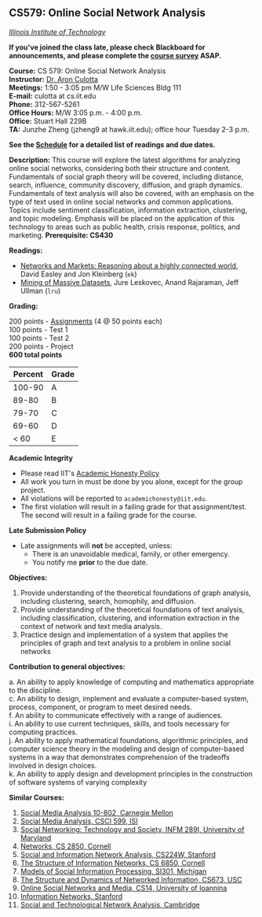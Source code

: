 ## CS579: Online Social Network Analysis  
*[Illinois Institute of Technology](http://iit.edu)*  

**If you've joined the class late, please check Blackboard for announcements, and please complete the [course survey](http://goo.gl/forms/FIAPjYKbln) ASAP.**


**Course:** CS 579: Online Social Network Analysis  
**Instructor:** [Dr. Aron Culotta](http://cs.iit.edu/~culotta)  
**Meetings:** 1:50 - 3:05 pm M/W Life Sciences Bldg 111  
**E-mail:** culotta at cs.iit.edu  
**Phone:** 312-567-5261  
**Office Hours:** M/W 3:05 p.m. - 4:00 p.m.  
**Office:** Stuart Hall 229B  
**TA:** Junzhe Zheng (jzheng9 at hawk.iit.edu); office hour Tuesday 2-3 p.m.

**See the [Schedule](Schedule.md) for a detailed list of readings and due dates.**


**Description:** This course will explore the latest algorithms for analyzing online social networks, considering both their structure and content. Fundamentals of social graph theory will be covered, including distance, search, influence, community discovery, diffusion, and graph dynamics. Fundamentals of text analysis will also be covered, with an emphasis on the type of text used in online social networks and common applications. Topics include sentiment classification, information extraction, clustering, and topic modeling. Emphasis will be placed on the application of this technology to areas such as public health, crisis response, politics, and marketing. **Prerequisite: CS430**


**Readings:**  

- [Networks and Markets: Reasoning about a highly connected world](http://www.cs.cornell.edu/home/kleinber/networks-book/), David Easley and Jon Kleinberg (`ek`)
- [Mining of Massive Datasets](http://www.mmds.org/), Jure Leskovec, Anand Rajaraman, Jeff Ullman (`lru`)

**Grading:**

200 points - [Assignments](asg) (4 @ 50 points each)  
100 points - Test 1  
100 points - Test 2  
200 points - Project  
**600 total points**

| **Percent** | **Grade** |
|-------------|-----------|
| 100-90      | A         |
| 89-80       | B         |
| 79-70       | C         |
| 69-60       | D         |
| < 60        | E         |


**Academic Integrity**

- Please read IIT's [Academic Honesty Policy](http://www.iit.edu/student_affairs/handbook/information_and_regulations/code_of_academic_honesty.shtml)
- All work you turn in must be done by you alone, except for the group project.
- All violations will be reported to `academichonesty@iit.edu`.
- The first violation will result in a failing grade for that assignment/test. The second will result in a failing grade for the course.


**Late Submission Policy**

- Late assignments will **not** be accepted, unless:
  - There is an unavoidable medical, family, or other emergency.
  - You notify me **prior** to the due date.

**Objectives:**

1.	Provide understanding of the theoretical foundations of graph analysis, including clustering, search, homophily, and diffusion.  
2.	Provide understanding of the theoretical foundations of text analysis, including classification, clustering, and information extraction in the context of network and text media analysis.  
3.	Practice design and implementation of a system that applies the principles of graph and text analysis to a problem in online social networks  


**Contribution to general objectives:**

a. An ability to apply knowledge of computing and mathematics appropriate to the discipline.  
c. An ability to design, implement and evaluate a computer-based system, process, component, or program to meet desired needs.  
f. An ability to communicate effectively with a range of audiences.  
i. An ability to use current techniques, skills, and tools necessary for computing practices.  
j. An ability to apply mathematical foundations, algorithmic principles, and computer science theory in the modeling and design of computer-based systems in a way that demonstrates comprehension of the tradeoffs involved in design choices.  
k. An ability to apply design and development principles in the construction of software systems of varying complexity  

**Similar Courses:**

1.	[Social Media Analysis 10-802, Carnegie Mellon](http://curtis.ml.cmu.edu/w/courses/index.php/Social_Media_Analysis_10-802_in_Fall_2012)
2.	[Social Media Analysis, CSCI 599, ISI](http://www.isi.edu/~lerman/courses/csci599_2012/csci599_Syllabus.pdf)
3.	[Social Networking: Technology and Society, INFM 289I, University of Maryland](http://www.cs.umd.edu/~golbeck/INFM289I/syllabus.shtml)
4.	[Networks, CS 2850, Cornell](https://courses.cit.cornell.edu/info2040_2013fa/)
5.	[Social and Information Network Analysis, CS224W, Stanford](http://www.stanford.edu/class/cs224w)
6.	[The Structure of Information Networks, CS 6850, Cornell](http://www.cs.cornell.edu/Courses/cs6850/2008fa/)
7.	[Models of Social Information Processing, SI301, Michigan](http://www-personal.umich.edu/~ladamic/courses/networks/si301w11/index.html)
8.	[The Structure and Dynamics of Networked Information, CS673, USC](http://www-bcf.usc.edu/~dkempe/CS673/index.html)
9.	[Online Social Networks and Media, CS14, University of Ioannina](http://www.cs.uoi.gr/~tsap/teaching/cs-l14/)
10.	[Information Networks, Stanford](http://www.stanford.edu/class/msande337/)
11.	[Social and Technological Network Analysis, Cambridge](http://www.cl.cam.ac.uk/teaching/1213/L109/materials.html)
